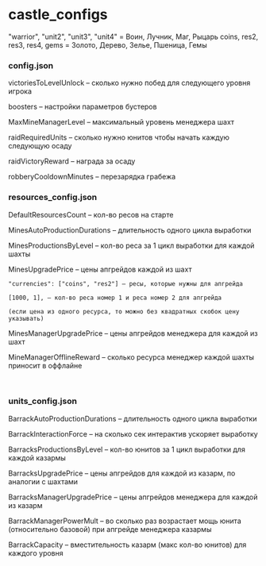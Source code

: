 # castle_configs

"warrior", "unit2", "unit3", "unit4" = Воин, Лучник, Маг, Рыцарь
coins, res2, res3, res4, gems = Золото, Дерево, Зелье, Пшеница, Гемы

### config.json

victoriesToLevelUnlock – сколько нужно побед для следующего уровня игрока

boosters – настройки параметров бустеров

MaxMineManagerLevel – максимальный уровень менеджера шахт

raidRequiredUnits – сколько нужно юнитов чтобы начать каждую следующую осаду

raidVictoryReward – награда за осаду

robberyCooldownMinutes – перезарядка грабежа
 

### resources_config.json

DefaultResourcesCount – кол-во ресов на старте

MinesAutoProductionDurations – длительность одного цикла выработки

MinesProductionsByLevel – кол-во реса за 1 цикл выработки для каждой шахты

MinesUpgradePrice – цены апгрейдов каждой из шахт

	"currencies": ["coins", "res2"] – ресы, которые нужны для апгрейда
	
	[1000, 1], – кол-во реса номер 1 и реса номер 2 для апгрейда
	
	(если цена из одного ресурса, то можно без квадратных скобок цену указывать)
	
MinesManagerUpgradePrice – цены апгрейдов менеджера для каждой из шахт

MineManagerOfflineReward – сколько ресурса менеджер каждой шахты приносит в оффлайне

<br>

### units_config.json

BarrackAutoProductionDurations – длительность одного цикла выработки

BarrackInteractionForce – на сколько сек интерактив ускоряет выработку

BarracksProductionsByLevel – кол-во юнитов за 1 цикл выработки для каждой казармы

BarracksUpgradePrice – цены апгрейдов для каждой из казарм, по аналогии с шахтами

BarracksManagerUpgradePrice – цены апгрейдов менеджера для каждой из казарм

BarrackManagerPowerMult – во сколько раз возрастает мощь юнита (относительно базовой) при апгрейде менеджера казармы

BarrackCapacity – вместительность казарм (макс кол-во юнитов) для каждого уровня
